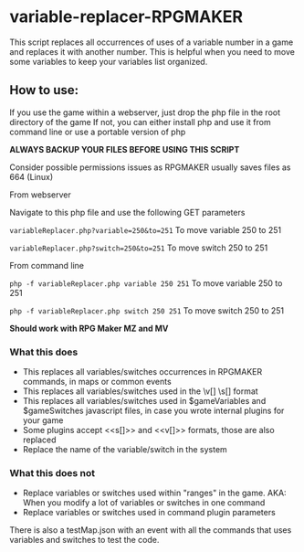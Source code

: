 # variable-replacer-RPGMAKER
This script replaces all occurrences of uses of a variable number in a game and replaces it with another number. This is helpful when you need to move some variables to keep your variables list organized.
 
## How to use:
If you use the game within a webserver, just drop the php file in the root directory of the game
If not, you can either install php and use it from command line or use a portable version of php
 
**ALWAYS BACKUP YOUR FILES BEFORE USING THIS SCRIPT**

Consider possible permissions issues as RPGMAKER usually saves files as 664 (Linux)
 
From webserver

Navigate to this php file and use the following GET parameters

`variableReplacer.php?variable=250&to=251`       To move variable 250 to 251

`variableReplacer.php?switch=250&to=251`         To move switch 250 to 251
 
 
From command line

`php -f variableReplacer.php variable 250 251`   To move variable 250 to 251

`php -f variableReplacer.php switch 250 251`     To move switch 250 to 251
 
  
**Should work with RPG Maker MZ and MV**
 
### What this does
  - This replaces all variables/switches occurrences in RPGMAKER commands, in maps or common events
  - This replaces all variables/switches used in the \v[] \s[] format
  - This replaces all variables/switches used in $gameVariables and $gameSwitches javascript files, in case you wrote internal plugins for your game
  - Some plugins accept <<s[]>> and <<v[]>> formats, those are also replaced
  - Replace the name of the variable/switch in the system
 
 ### What this does not
 - Replace variables or switches used within "ranges" in the game. AKA: When you modify a lot of variables or switches in one command
 - Replace variables or switches used in command plugin parameters
 
 There is also a testMap.json with an event with all the commands that uses variables and switches to test the code.
